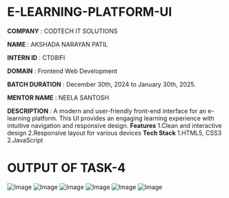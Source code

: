 # E-LEARNING-PLATFORM-UI

**COMPANY** : CODTECH IT SOLUTIONS

**NAME** : AKSHADA NARAYAN PATIL

**INTERN ID** : CT08IFI

**DOMAIN** : Frontend Web Development

**BATCH DURATION** : December 30th, 2024 to January 30th, 2025.

**MENTOR NAME** : NEELA SANTOSH

**DESCRIPTION** : A modern and user-friendly front-end interface for an e-learning platform. This UI provides an engaging learning experience with intuitive navigation and responsive design.
                **Features**
                1.Clean and interactive design
                2.Responsive layout for various devices
                **Tech Stack**
                1.HTML5, CSS3
                2.JavaScript

# OUTPUT OF TASK-4
![Image](https://github.com/user-attachments/assets/84ca7ba0-a6f9-4860-9334-2e47905fac5f)
![Image](https://github.com/user-attachments/assets/577e60bb-8600-420f-9335-f730c047a0dd)
![Image](https://github.com/user-attachments/assets/22387a31-d1f6-4e01-8cd6-80fc963a8232)
![Image](https://github.com/user-attachments/assets/90d68e74-b34e-48ff-a6c8-730a1e6c1b1b)
![Image](https://github.com/user-attachments/assets/bb866685-a6dd-4e14-834f-901728fd63fe)
![Image](https://github.com/user-attachments/assets/c4b781b4-300f-4466-b1c2-f4d4820cf1ad)

